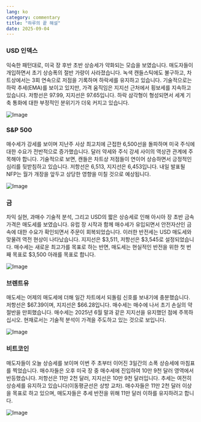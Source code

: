 ```yaml
---
lang: ko
category: commentary
title: "하루의 끝 해설"
date: 2025-09-04
---
```


### USD 인덱스

익숙한 패턴대로, 미국 장 후반 초반 상승세가 약화되는 모습을 보였습니다. 매도자들이 개입하면서 초기 상승폭의 절반 가량이 사라졌습니다. 녹색 캔들스틱에도 불구하고, 차트상에서는 3회 연속으로 저점을 기록하며 하락세를 유지하고 있습니다. 기술적으로는 하락 추세(EMA)를 보이고 있지만, 가격 움직임은 지지선 근처에서 횡보세를 지속하고 있습니다. 저항선은 97.99, 지지선은 97.65입니다. 하락 삼각형이 형성되면서 세계 기축 통화에 대한 부정적인 분위기가 더욱 커지고 있습니다.

![Image](https://markleighedu.github.io/img/Sep-2025/04-Sep-2025/usdindex.jpg)

### S&P 500

매수세가 강세를 보이며 지난주 사상 최고치에 근접한 6,500선을 돌파하며 미국 주식에 대한 수요가 전반적으로 증가했습니다. 달러 약세와 주식 강세 사이의 역상관 관계에 주목해야 합니다. 기술적으로 보면, 캔들은 차트상 저점들이 연이어 상승하면서 긍정적인 심리를 뒷받침하고 있습니다. 저항선은 6,513, 지지선은 6,453입니다. 내일 발표될 NFP는 월가 개장을 앞두고 상당한 영향을 미칠 것으로 예상됩니다.

![Image](https://markleighedu.github.io/img/Sep-2025/04-Sep-2025/sp500.jpg)

### 금

차익 실현, 과매수 기술적 분석, 그리고 USD의 짧은 상승세로 인해 아시아 장 초반 금속 가격은 매도세를 보였습니다. 유럽 장 시작과 함께 매수세가 유입되면서 안전자산인 금속에 대한 수요가 확인되면서 주문이 회복되었습니다. 이러한 반전세는 USD 매도세와 맞물려 역전 현상이 나타났습니다. 지지선은 $3,511, 저항선은 $3,545로 설정되었습니다. 매수세는 새로운 최고가를 목표로 하는 반면, 매도세는 현실적인 반전을 위한 첫 번째 목표로 $3,500 아래를 목표로 합니다.

![Image](https://markleighedu.github.io/img/Sep-2025/04-Sep-2025/gold.jpg)

### 브렌트유

매도세는 어제의 매도세에 더해 일간 차트에서 되돌림 신호를 보내기에 충분했습니다. 저항선은 $67.39이며, 지지선은 $66.28입니다. 매수세는 매수에 나서 초기 손실의 약 절반을 만회했습니다. 매수세는 2025년 6월 말과 같은 지지선을 유지했던 점에 주목하십시오. 현재로서는 기술적 분석이 가격을 주도하고 있는 것으로 보입니다.

![Image](https://markleighedu.github.io/img/Sep-2025/04-Sep-2025/brentoil.jpg)

### 비트코인

매도자들이 오늘 상승세를 보이며 이번 주 초부터 이어진 3일간의 소폭 상승세에 마침표를 찍었습니다. 매수자들은 오후 미국 장 중 매수세에 진입하여 10만 9천 달러 영역에서 반등했습니다. 저항선은 11만 2천 달러, 지지선은 10만 9천 달러입니다. 추세는 여전히 상승세를 유지하고 있습니다(이동평균선은 상방 교차). 매수자들은 11만 2천 달러 이상을 목표로 하고 있으며, 매도자들은 추세 반전을 위해 11만 달러 이하를 유지하려고 합니다.

![Image](https://markleighedu.github.io/img/Sep-2025/04-Sep-2025/bitcoin.jpg)

